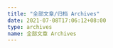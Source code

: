 ```yaml
---
title: "全部文章/归档 Archives"
date: 2021-07-08T17:06:12+08:00
type: archives
name: 全部文章 Archives
---
```


